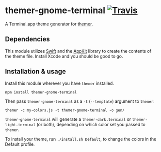 # themer-gnome-terminal [![Travis](https://img.shields.io/travis/agarrharr/themer-gnome-terminal.svg)](https://travis-ci.org/agarrharr/themer-gnome-terminal)

A Terminal.app theme generator for [themer](https://github.com/mjswensen/themer).

## Dependencies

This module utilizes [Swift](https://swift.org/) and the [AppKit](https://developer.apple.com/reference/appkit) library to create the contents of the theme file. Install Xcode and you should be good to go.

## Installation & usage

Install this module wherever you have `themer` installed.

    npm install themer-gnome-terminal

Then pass `themer-gnome-terminal` as a `-t` (`--template`) argument to `themer`:

    themer -c my-colors.js -t themer-gnome-terminal -o gen/

`themer-gnome-terminal` will generate a `themer-dark.terminal` or `themer-light.terminal` (or both), depending on which color set you passed to `themer`.

To install your theme, run `./install.sh Default`, to change the colors in the Default profile.
